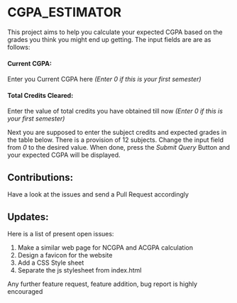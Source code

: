 # CGPA_ESTIMATOR

This project aims to help you calculate your expected CGPA based on the grades you think you might end up getting.
The input fields are are as follows:

#### **Current CGPA:** 
Enter you Current CGPA here
*(Enter 0 if this is your first semester)*

#### **Total Credits Cleared:** 
Enter the value of total credits you have obtained till now
*(Enter 0 if this is your first semester)*

Next you are supposed to enter the subject credits and expected grades in the table below. 
There is a provision of 12 subjects. Change the input field from *0* to the desired value. 
When done, press the *Submit Query* Button and your expected CGPA will be displayed.

## Contributions:

Have a look at the issues and send a Pull Request accordingly

## Updates:

Here is a list of present open issues:
1. Make a similar web page for NCGPA and ACGPA calculation
2. Design a favicon for the website
3. Add a CSS Style sheet
4. Separate the js stylesheet from index.html 

Any further feature request, feature addition, bug report is highly encouraged
